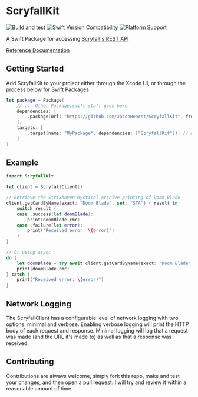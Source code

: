 # ScryfallKit
[![Build and test](https://github.com/JacobHearst/ScryfallKit/actions/workflows/build+test.yml/badge.svg)](https://github.com/JacobHearst/ScryfallKit/actions/workflows/build+test.yml) [![Swift Version Compatibility](https://img.shields.io/endpoint?url=https%3A%2F%2Fswiftpackageindex.com%2Fapi%2Fpackages%2FJacobHearst%2FScryfallKit%2Fbadge%3Ftype%3Dswift-versions)](https://swiftpackageindex.com/JacobHearst/ScryfallKit) [![Platform Support](https://img.shields.io/endpoint?url=https%3A%2F%2Fswiftpackageindex.com%2Fapi%2Fpackages%2FJacobHearst%2FScryfallKit%2Fbadge%3Ftype%3Dplatforms)](https://swiftpackageindex.com/JacobHearst/ScryfallKit)

A Swift Package for accessing [Scryfall's REST API](https://scryfall.com/docs/api)

[Reference Documentation](https://swiftpackageindex.com/JacobHearst/ScryfallKit/v4.0.0/documentation/scryfallkit)

## Getting Started
Add ScryfallKit to your project either through the Xcode UI, or through the process below for Swift Packages
```swift
let package = Package(
    // ... Other Package.swift stuff goes here
    dependencies: [
        .package(url: "https://github.com/JacobHearst/ScryfallKit", from: "5.0.0"), // Add the library to your manifest
    ],
    targets: [
        .target(name: "MyPackage", dependencies: ["ScryfallKit"]), // Add it to your target's dependencies
    ]
)
```
    
## Example
```swift
import ScryfallKit

let client = ScryfallClient()

// Retrieve the Strixhaven Mystical Archive printing of Doom Blade
client.getCardByName(exact: "Doom Blade", set: "STA") { result in
    switch result {
    case .success(let doomBlade):
        print(doomBlade.cmc)
    case .failure(let error):
        print("Received error: \(error)")
    }
}

// Or using async
do {
    let doomBlade = try await client.getCardByName(exact: "Doom Blade", set: "STA")
    print(doomBlade.cmc)
} catch {
    print("Received error: \(error)")
}
```
    
## Network Logging
The ScryfallClient has a configurable level of network logging with two options: minimal and verbose. Enabling verbose logging will print the HTTP body of each request and response. Minimal logging will log that a request was made (and the URL it's made to) as well as that a response was received.

## Contributing
Contributions are always welcome, simply fork this repo, make and test your changes, and then open a pull request. I will try and review it within a reasonable amount of time.
